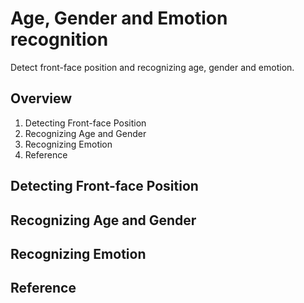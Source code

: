 # Age, Gender and Emotion recognition

Detect front-face position and recognizing age, gender and emotion.


## Overview

1. Detecting Front-face Position
2. Recognizing Age and Gender
3. Recognizing Emotion
4. Reference


## Detecting Front-face Position

## Recognizing Age and Gender

## Recognizing Emotion

## Reference







